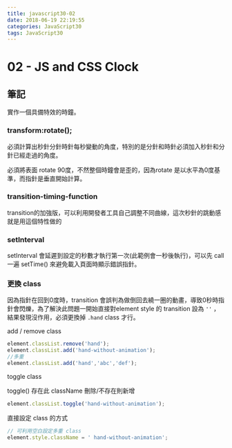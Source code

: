 ```yaml
---
title: javascript30-02
date: 2018-06-19 22:19:55
categories: JavaScript30
tags: JavaScript30
---
```

# 02 - JS and CSS Clock

## 筆記
實作一個具備特效的時鐘。
<!-- more -->

### transform:rotate();  
必須計算出秒針分針時針每秒變動的角度，特別的是分針和時針必須加入秒針和分針已經走過的角度。

必須將表面 rotate 90度，不然整個時鐘會是歪的，因為rotate 是以水平為0度基準，而指針是垂直開始計算。

### transition-timing-function
transition的加強版，可以利用開發者工具自己調整不同曲線，這次秒針的跳動感就是用這個特性做的

### setInterval
setInterval 會延遲到設定的秒數才執行第一次(此範例會一秒後執行)，可以先 call 一遍 setTime() 來避免載入頁面時顯示錯誤指針。

### 更換 class

因為指針在回到0度時，transition 會誤判為做倒回去繞一圈的動畫，導致0秒時指針會閃爍，為了解決此問題一開始直接對element style 的 transition 設為 `''` ，結果發現沒作用，必須更換掉 `.hand` class 才行。

add / remove class
```javascript
element.classList.remove('hand');
element.classList.add('hand-without-animation');
//多重
element.classList.add('hand','abc','def');
```
toggle class

toggle() 存在此 className 刪除/不存在則新增
```javascript
element.classList.toggle('hand-without-animation');
```

直接設定 class 的方式

```javascript
// 可利用空白設定多重 class
element.style.className = ' hand-without-animation';

```